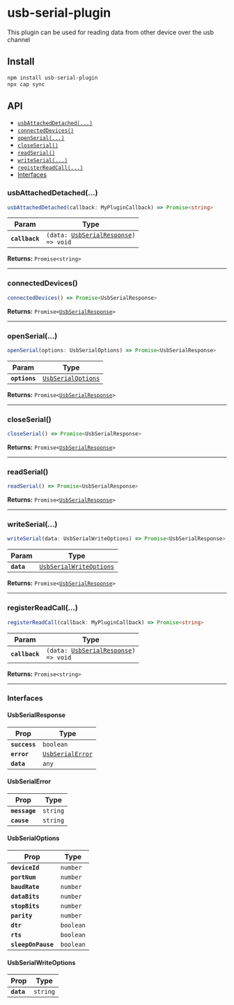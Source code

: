 # usb-serial-plugin

This plugin can be used for reading data from other device over the usb channel

## Install

```bash
npm install usb-serial-plugin
npx cap sync
```

## API

<docgen-index>

* [`usbAttachedDetached(...)`](#usbattacheddetached)
* [`connectedDevices()`](#connecteddevices)
* [`openSerial(...)`](#openserial)
* [`closeSerial()`](#closeserial)
* [`readSerial()`](#readserial)
* [`writeSerial(...)`](#writeserial)
* [`registerReadCall(...)`](#registerreadcall)
* [Interfaces](#interfaces)

</docgen-index>

<docgen-api>
<!--Update the source file JSDoc comments and rerun docgen to update the docs below-->

### usbAttachedDetached(...)

```typescript
usbAttachedDetached(callback: MyPluginCallback) => Promise<string>
```

| Param          | Type                                                                               |
| -------------- | ---------------------------------------------------------------------------------- |
| **`callback`** | <code>(data: <a href="#usbserialresponse">UsbSerialResponse</a>) =&gt; void</code> |

**Returns:** <code>Promise&lt;string&gt;</code>

--------------------


### connectedDevices()

```typescript
connectedDevices() => Promise<UsbSerialResponse>
```

**Returns:** <code>Promise&lt;<a href="#usbserialresponse">UsbSerialResponse</a>&gt;</code>

--------------------


### openSerial(...)

```typescript
openSerial(options: UsbSerialOptions) => Promise<UsbSerialResponse>
```

| Param         | Type                                                          |
| ------------- | ------------------------------------------------------------- |
| **`options`** | <code><a href="#usbserialoptions">UsbSerialOptions</a></code> |

**Returns:** <code>Promise&lt;<a href="#usbserialresponse">UsbSerialResponse</a>&gt;</code>

--------------------


### closeSerial()

```typescript
closeSerial() => Promise<UsbSerialResponse>
```

**Returns:** <code>Promise&lt;<a href="#usbserialresponse">UsbSerialResponse</a>&gt;</code>

--------------------


### readSerial()

```typescript
readSerial() => Promise<UsbSerialResponse>
```

**Returns:** <code>Promise&lt;<a href="#usbserialresponse">UsbSerialResponse</a>&gt;</code>

--------------------


### writeSerial(...)

```typescript
writeSerial(data: UsbSerialWriteOptions) => Promise<UsbSerialResponse>
```

| Param      | Type                                                                    |
| ---------- | ----------------------------------------------------------------------- |
| **`data`** | <code><a href="#usbserialwriteoptions">UsbSerialWriteOptions</a></code> |

**Returns:** <code>Promise&lt;<a href="#usbserialresponse">UsbSerialResponse</a>&gt;</code>

--------------------


### registerReadCall(...)

```typescript
registerReadCall(callback: MyPluginCallback) => Promise<string>
```

| Param          | Type                                                                               |
| -------------- | ---------------------------------------------------------------------------------- |
| **`callback`** | <code>(data: <a href="#usbserialresponse">UsbSerialResponse</a>) =&gt; void</code> |

**Returns:** <code>Promise&lt;string&gt;</code>

--------------------


### Interfaces


#### UsbSerialResponse

| Prop          | Type                                                      |
| ------------- | --------------------------------------------------------- |
| **`success`** | <code>boolean</code>                                      |
| **`error`**   | <code><a href="#usbserialerror">UsbSerialError</a></code> |
| **`data`**    | <code>any</code>                                          |


#### UsbSerialError

| Prop          | Type                |
| ------------- | ------------------- |
| **`message`** | <code>string</code> |
| **`cause`**   | <code>string</code> |


#### UsbSerialOptions

| Prop               | Type                 |
| ------------------ | -------------------- |
| **`deviceId`**     | <code>number</code>  |
| **`portNum`**      | <code>number</code>  |
| **`baudRate`**     | <code>number</code>  |
| **`dataBits`**     | <code>number</code>  |
| **`stopBits`**     | <code>number</code>  |
| **`parity`**       | <code>number</code>  |
| **`dtr`**          | <code>boolean</code> |
| **`rts`**          | <code>boolean</code> |
| **`sleepOnPause`** | <code>boolean</code> |


#### UsbSerialWriteOptions

| Prop       | Type                |
| ---------- | ------------------- |
| **`data`** | <code>string</code> |

</docgen-api>
